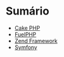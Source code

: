 # Sumário

* [Cake PHP](cake-php.md)
* [FuelPHP](fuelphp.md)
* [Zend Framework](zend-framework.md)
* [Symfony](symfony.md)

